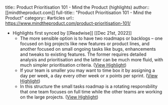 title:: Product Prioritisation 101 - Mind the Product (highlights)
author:: [[mindtheproduct.com]]
full-title:: "Product Prioritisation 101 - Mind the Product"
category:: #articles
url:: https://www.mindtheproduct.com/product-prioritisation-101/

- Highlights first synced by [[Readwise]] [[Dec 21st, 2022]]
	- The more sensible option is to have two roadmaps or backlogs – one focused on big projects like new features or product lines, and another focused on small ongoing tasks like bugs, enhancements and tweaks to existing features. The former requires detailed analysis and prioritisation and the latter can be much more fluid, with much simpler prioritisation criteria. ([View Highlight](https://read.readwise.io/read/01gmsjz45x966kytzey0z4tssg))
	- If your team is smaller you may want to time box it by assigning a day per week, a day every other week or x points per sprint. ([View Highlight](https://read.readwise.io/read/01gmsjzmakave23f4t4vnvvc23))
	- In this structure the small tasks roadmap is a rotating responsbility that one team focuses on full time while the other teams are working on the large projects. ([View Highlight](https://read.readwise.io/read/01gmsjzzzmrz4dt20w8xdvd25x))
